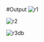 #Output
![r1](https://github.com/BhanuChandar22/servletprojects/assets/137188404/70696734-1014-4283-80dd-242823bac59d)

![r2](https://github.com/BhanuChandar22/servletprojects/assets/137188404/06e91f0c-bb21-4258-b1fd-d04a6978cb5e)

![r3db](https://github.com/BhanuChandar22/servletprojects/assets/137188404/54a31fa1-864b-4a50-aab0-e1aaf4449d85)

